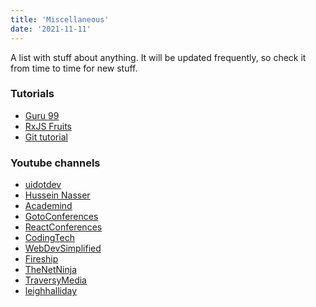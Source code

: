 ```yaml
---
title: 'Miscellaneous'
date: '2021-11-11'
---
```


A list with stuff about anything.
It will be updated frequently, so check it from time to time for new stuff.

### Tutorials

-   [Guru 99](https://www.guru99.com/)
-   [RxJS Fruits](https://www.rxjs-fruits.com)
-   [Git tutorial](https://githowto.com/)

### Youtube channels

-   [uidotdev](https://www.youtube.com/c/uidotdev)
-   [Hussein Nasser](https://www.youtube.com/c/HusseinNasser-software-engineering)
-   [Academind](https://www.youtube.com/c/Academind)
-   [GotoConferences](https://www.youtube.com/c/GotoConferences)
-   [ReactConferences](https://www.youtube.com/c/ReactConferences)
-   [CodingTech](https://www.youtube.com/c/CodingTech)
-   [WebDevSimplified](https://www.youtube.com/c/WebDevSimplified)
-   [Fireship](https://www.youtube.com/c/Fireship)
-   [TheNetNinja](https://www.youtube.com/c/TheNetNinja)
-   [TraversyMedia](https://www.youtube.com/c/TraversyMedia)
-   [leighhalliday](https://www.youtube.com/c/leighhalliday)
